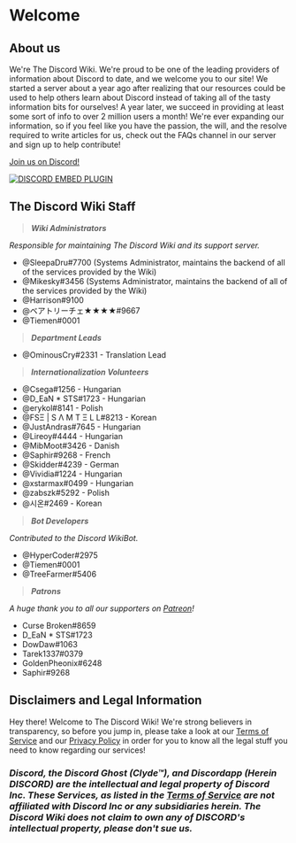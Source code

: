 <!-- TITLE: Home -->
<!-- SUBTITLE: Welcome to The Discord Wiki! -->

# Welcome
## About us

We're The Discord Wiki. We're proud to be one of the leading providers of information about Discord to date, and we welcome you to our site! We started a server about a year ago after realizing that our resources could be used to help others learn about Discord instead of taking all of the tasty information bits for ourselves! A year later, we succeed in providing at least some sort of info to over 2 million users a month! We're ever expanding our information, so if you feel like you have the passion, the will, and the resolve required to write articles for us, check out the FAQs channel in our server and sign up to help contribute!

[Join us on Discord!](https://discord.gg/ZRJ9Ghh)

<a href="https://discord.gg/ZRJ9Ghh">![DISCORD EMBED PLUGIN](https://discordapp.com/api/guilds/367460196148183040/widget.png?style=banner2)</a>

## The Discord Wiki Staff
> ***Wiki Administrators***

*Responsible for maintaining The Discord Wiki and its support server.*
* @SleepaDru#7700 (Systems Administrator, maintains the backend of all of the services provided by the Wiki)
* @Mikesky#3456 (Systems Administrator, maintains the backend of all of the services provided by the Wiki)
* @Harrison#9100
* @ベアトリーチェ★★★★#9667
* @Tiemen#0001

> ***Department Leads***

* @OminousCry#2331 - Translation Lead

> ***Internationalization Volunteers***

* @Csega#1256 - Hungarian
* @D_EaN * STS#1723 - Hungarian
* @erykol#8141 - Polish
* @FSΞ | S Λ M T Ξ L L#8213 - Korean
* @JustAndras#7645 - Hungarian
* @Lireoy#4444 - Hungarian
* @MibMoot#3426 - Danish
* @Saphir#9268 - French
* @Skidder#4239 - German
* @Vividia#1224 - Hungarian
* @xstarmax#0499 - Hungarian
* @zabszk#5292 - Polish
* @시온#2469 - Korean

> ***Bot Developers***

*Contributed to the Discord WikiBot.*
* @HyperCoder#2975
* @Tiemen#0001
* @TreeFarmer#5406

> ***Patrons***

*A huge thank you to all our supporters on [Patreon](https://www.patreon.com/TheDiscordWiki)!*

* Curse Broken#8659
* D_EaN * STS#1723
* DowDaw#1063
* Tarek1337#0379
* GoldenPheonix#6248
* Saphir#9268

## Disclaimers and Legal Information
Hey there! Welcome to The Discord Wiki! We're strong believers in transparency, so before you jump in, please take a look at our [Terms of Service](/terms) and our [Privacy Policy](/privacy) in order for you to know all the legal stuff you need to know regarding our services!

### ***Discord, the Discord Ghost (Clyde™), and Discordapp (Herein DISCORD) are the intellectual and legal property of Discord Inc. These Services, as listed in the [Terms of Service](/terms) are not affiliated with Discord Inc or any subsidiaries herein. The Discord Wiki does not claim to own any of DISCORD's intellectual property, please don't sue us.***